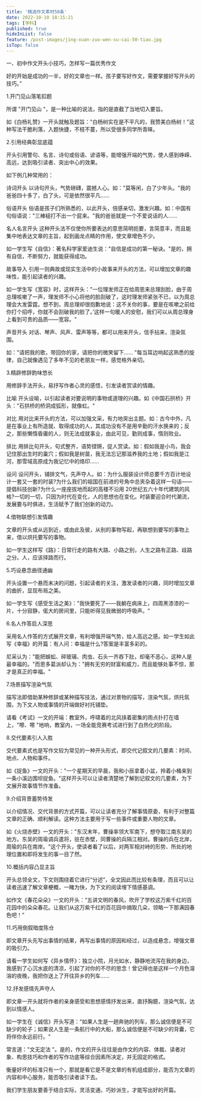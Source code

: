 ```yaml
---
title: '精选作文素材50条'
date: 2022-10-10 18:15:21
tags: [学科]
published: true
hideInList: false
feature: /post-images/jing-xuan-zuo-wen-su-cai-50-tiao.jpg
isTop: false
---
```

一、初中作文开头小技巧，怎样写一篇优秀作文

好的开始是成功的一半，好的文章也一样。孩子要写好作文，需要掌握好写开头的技巧。”

1.开门见山落笔扣题


所谓 "开门见山 "，是一种比喻的说法，指的是直截了当地切入要旨。

如《白杨礼赞》一开头就触及题旨："白杨树实在是不平凡的，我赞美白杨树！"这种写法干脆利落，入题快捷，不枝不蔓，所以受很多同学所青睐。

2.引用经典彰显底蕴

开头引用警句、名言、诗句或俗语、谚语等，能增强开端的气势，使人感到峥嵘、高远，达到吸引读者、突出中心的效果。

如下例几种常用的：

诗词开头
以诗句开头，气势磅礴，震撼人心。如："莫等闲，白了少年头。"我的爸爸四十多了，白了头，可是依然很平凡……

俗语开头
俗语是孩子们所熟悉的，以此开头，倍感亲切，激发兴趣。如：中国有句俗语说："三棒槌打不出一个屁来。"我的爸爸就是一个不爱说话的人……

名人名言开头
这种开头法不仅使你所要表达的意思简明扼要，言简意丰，而且能集中地表达文章的主旨，起到画龙点睛的作用，使文章增色不少。

如一学生写《自信》：著名科学家爱迪生说："自信是成功的第一秘诀。"是的，拥有自信，不断努力，就能获得成功。

故事导入
引用一则典故或现实生活中的小故事来开头的方法，可以增加文章的趣味性，能引起读者的兴趣。

如一学生写《宽容》时，这样开头："一位理发师正在给周恩来总理刮脸，由于周总理咳嗽了一声，理发师不小心将他的脸刮破了，这时理发师紧张不已，以为周总理会大发雷霆。想不到，周总理却很抱歉地说：这不关你的事，要是在咳嗽之前给你打个招呼，你就不会刮破我的脸了。’这样一句暖人的安慰，我们可以从周总理身上看到可贵的品质——宽容。"

声音开头
对话、琴声、风声、雷声等等，都可以用来开头，信手拈来，渲染氛围。

如："请把我的歌，带回你的家，请把你的微笑留下…… "每当耳边响起这熟悉的旋律，自己就像遇见了多年不见的老朋友一样，感觉格外亲切。

3.精辟修辞韵味悠长

用修辞手法开头，易抒写作者心灵的感悟，引发读者赏读的情趣。

比喻
开头设喻，以引起读者对要说明的事物或道理的兴趣。如《中国石拱桥》开头："石拱桥的桥洞成弧形，就像虹。"

对比
用对比来开头的方法，可以加强文采，有力地突出主题。如：古今中外，凡是在事业上有所造就、取得成功的人，其成功没有不是用辛勤的汗水换来的；反之，那些懒惰昏庸的人，则无法成就事业，由此可见，勤则成事，惰则败业。

排比
用排比句开头，句式整齐，语势铿锵，促人赏读。如：假如我是小鸟，我会记住那出生时的巢穴；假如我是树苗，我无法忘记那滋养我的土地；假如我是江河，那雪域高原成为我记忆中的烙印……

设问
设问开头，铺排文气，先声夺人。如：为什么服装设计师总要千方百计地设计一套又一套的时装?为什么我们的祖国在前进的号角中总夹杂着这样一句话——提倡科技创新?为什么一座座拔地而起的高楼不沿用 20世纪五六十年代建筑的风格?一切的一切，只因为时代在变化，人的思想也在变化。时装要迎合时代潮流，发展要与时俱进，生活赋予了我们创新的动力。

4.借物联想引发情趣

文章的开头或从远到近，或由此及彼，从别的事物写起，再联想到要写的事物上来，借以烘托要写的事物。

如一学生这样写《路》：日常行走的路有大路、小路之别，人生之路有正路、歧路之分。人，应该择路而行。

5.巧设悬念曲径通幽

开头设置一个悬而未决的问题，引起读者的关注，激发读者的兴趣，同时增加文章的曲折，显现布局之美。

如一学生写《感受生活之美》："我快要死了——我躺在病床上，四周黑漆漆的一片，十分寂静，偌大的房间里，只能听得见我微弱的呼吸声。"

6.名人作答启人深思

采用名人作答的方式展开文章，有利增强开端气势，给人高远之感。如一学生如此写《幸福》的开篇：有人问：幸福是什么?答案是丰富多彩的。

尼采认为："能把蜈蚣、碎玻璃、肉虫、石头一齐吞下肚，却毫不恶心，这种人是最幸福的。"而思多葛派却认为："拥有无穷的财富和威力，而且能够处事不惊，那才是真正的幸福。"

7.场景描写渲染气氛


描写法即借助某种修辞或某种描写技法，通过对景物的描写，渲染气氛，烘托氛围，为下文人物或事情的开端做好衬托铺垫。

请看《考试》一文的开端：教室外，呼啸着的北风挟着密集的雨点扑打在墙上，"嚓、嚓 "地响，教室内，一场全能竞赛考试进行到了白热化的阶段。

8.交代要素引人入胜


交代要素式也是写作文较为常见的一种开头形式，即交代记叙文的几要素：时间、地点、人物和事件。

如《捉鱼》一文的开头："一个星期天的早晨，我和小辰拿着小盆，拎着小桶来到一条小溪边围坝捉鱼。"这样开头可以让读者清楚地了解到记叙文的几要素，为下文展开故事情节作准备。

9.介绍背景蓄势待发


以介绍情况、交代背景的方式开篇，可以让读者充分了解事情原委，有利于对整篇文章的正确、顺利解读。这种方法主要用于写一些事件或重要人物的文章。

如《火烧赤壁》一文的开头："东汉末年，曹操率领大军南下，想夺取江南东吴的地方。东吴的周瑜调兵遣将，驻在赤壁，同曹操的兵隔江相对。曹操的兵在北岸，周瑜的兵在南岸。"这个开头，使读者看了以后，对两军相对峙的形势、所处的地理位置和即将发生的事一目了然。

10.概括内容凸显主旨


开头总领全文，下文则围绕着它进行“分述”，全文因此而比较有条理，而且可以让读者迅速了解文章梗概，一睹为快，为下文的阅读埋下情感基调。

如作文《春花朵朵》一文的开头：“五讲文明的春风，吹开了学校这万紫千红的百花园中的朵朵春花。让我们从这万紫千红的百花园中摘取几朵，领略一下那满园春色吧！”

11.巧用倒叙暗度陈仓


即文章开头先写出事情的结果，再写出事情的原因和经过，以造成悬念，增强文章的吸引力。

请看一学生如何写《异乡情怀》：独立小院，月光如水，静静地流泻在我的身边，我感到了心沉水底的清凉，引起了对你的不尽的思念！曾记得也是这样一个月色溶溶的夜晚，我把你送上了开往异乡的列车……

12.抒发感情先声夺人


即文章一开头就将作者的亲身感受和思想感情抒发出来，直抒胸臆，渲染气氛，达到以情感人。

如一学生在《诚信》开头写道："如果人生是一趟奔驰的列车，那么诚信便是不可缺少的轮子；如果说人生是一条航行中的大船，那么诚信便是不可缺少的背囊，它将伴你永远前行。"

常言道："文无定法 "。是的，作文的开头往往是由作文的内容、体裁、读者对象、构思技巧和作者的写作功底等综合因素所决定，并无固定的格式。

衡量好坏的标准只有一个，那就是看它是不是文章的有机组成部分，能否为文章的内容和中心服务，能否吸引读者读下去。

我们学生朋友要善于结合实际，灵活变通，巧妙派生，才能写出好的开篇。
